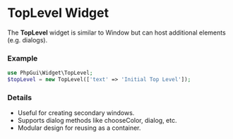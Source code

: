 # TopLevel Widget

The **TopLevel** widget is similar to Window but can host additional elements (e.g. dialogs).

### Example
```php
use PhpGui\Widget\TopLevel;
$topLevel = new TopLevel(['text' => 'Initial Top Level']);
```

### Details
- Useful for creating secondary windows.
- Supports dialog methods like chooseColor, dialog, etc.
- Modular design for reusing as a container.
